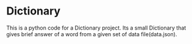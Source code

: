 # Dictionary
This is a python code for a Dictionary project. Its a small Dictionary that gives brief answer of a word from a given set of data file(data.json). 
